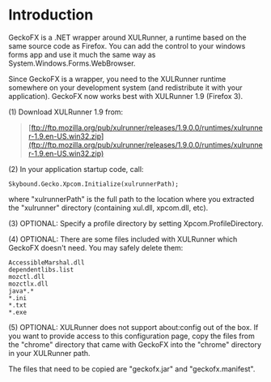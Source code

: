 # Introduction #

GeckoFX is a .NET wrapper around XULRunner, a runtime based on the same source
code as Firefox.  You can add the control to your windows forms app and use it much the
same way as System.Windows.Forms.WebBrowser.

Since GeckoFX is a wrapper, you need to the XULRunner runtime somewhere on your
development system (and redistribute it with your application).  GeckoFX now works best
with XULRunner 1.9 (Firefox 3).

(1) Download XULRunner 1.9 from:

> [ftp://ftp.mozilla.org/pub/xulrunner/releases/1.9.0.0/runtimes/xulrunner-1.9.en-US.win32.zip](ftp://ftp.mozilla.org/pub/xulrunner/releases/1.9.0.0/runtimes/xulrunner-1.9.en-US.win32.zip)

(2) In your application startup code, call:

```
Skybound.Gecko.Xpcom.Initialize(xulrunnerPath);
```

where "xulrunnerPath" is the full path to the location where you extracted the "xulrunner" directory
(containing xul.dll, xpcom.dll, etc).

(3) OPTIONAL: Specify a profile directory by setting Xpcom.ProfileDirectory.

(4) OPTIONAL: There are some files included with XULRunner which GeckoFX doesn't need.  You may
safely delete them:

```
AccessibleMarshal.dll
dependentlibs.list
mozctl.dll
mozctlx.dll
java*.*
*.ini
*.txt
*.exe
```

(5) OPTIONAL:  XULRunner does not support about:config out of the box.  If you want to provide access to this configuration page, copy the files from the "chrome" directory that came with GeckoFX into the "chrome" directory in your XULRunner path.

The files that need to be copied are "geckofx.jar" and "geckofx.manifest".